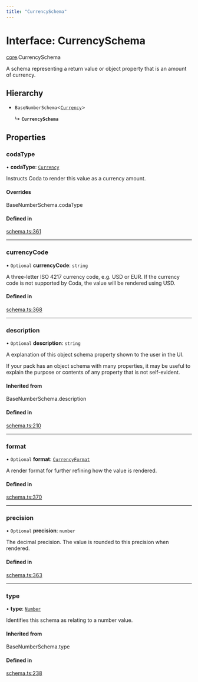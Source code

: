 ```yaml
---
title: "CurrencySchema"
---
```

# Interface: CurrencySchema

[core](../modules/core.md).CurrencySchema

A schema representing a return value or object property that is an amount of currency.

## Hierarchy

- `BaseNumberSchema`<[`Currency`](../enums/core.ValueHintType.md#currency)\>

  ↳ **`CurrencySchema`**

## Properties

### codaType

• **codaType**: [`Currency`](../enums/core.ValueHintType.md#currency)

Instructs Coda to render this value as a currency amount.

#### Overrides

BaseNumberSchema.codaType

#### Defined in

[schema.ts:361](https://github.com/coda/packs-sdk/blob/main/schema.ts#L361)

___

### currencyCode

• `Optional` **currencyCode**: `string`

A three-letter ISO 4217 currency code, e.g. USD or EUR.
If the currency code is not supported by Coda, the value will be rendered using USD.

#### Defined in

[schema.ts:368](https://github.com/coda/packs-sdk/blob/main/schema.ts#L368)

___

### description

• `Optional` **description**: `string`

A explanation of this object schema property shown to the user in the UI.

If your pack has an object schema with many properties, it may be useful to
explain the purpose or contents of any property that is not self-evident.

#### Inherited from

BaseNumberSchema.description

#### Defined in

[schema.ts:210](https://github.com/coda/packs-sdk/blob/main/schema.ts#L210)

___

### format

• `Optional` **format**: [`CurrencyFormat`](../enums/core.CurrencyFormat.md)

A render format for further refining how the value is rendered.

#### Defined in

[schema.ts:370](https://github.com/coda/packs-sdk/blob/main/schema.ts#L370)

___

### precision

• `Optional` **precision**: `number`

The decimal precision. The value is rounded to this precision when rendered.

#### Defined in

[schema.ts:363](https://github.com/coda/packs-sdk/blob/main/schema.ts#L363)

___

### type

• **type**: [`Number`](../enums/core.ValueType.md#number)

Identifies this schema as relating to a number value.

#### Inherited from

BaseNumberSchema.type

#### Defined in

[schema.ts:238](https://github.com/coda/packs-sdk/blob/main/schema.ts#L238)
